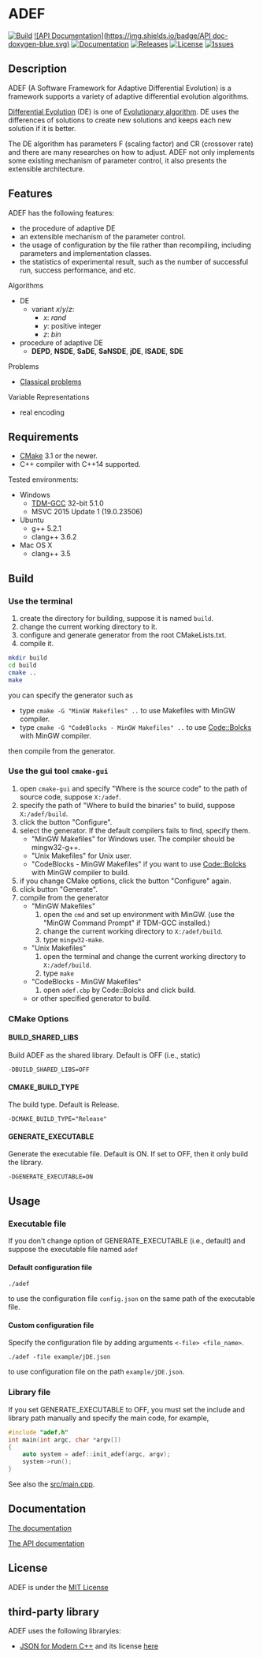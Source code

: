 # ADEF

[![Build](https://travis-ci.org/ukjhsa/adef.svg?branch=develop)](https://travis-ci.org/ukjhsa/adef)
[![API Documentation](https://img.shields.io/badge/API doc-doxygen-blue.svg)](http://ukjhsa.github.io/adef)
[![Documentation](https://img.shields.io/badge/doc-Markdown-blue.svg)](doc/documentation.md)
[![Releases](https://img.shields.io/github/release/qubyte/rubidium.svg)](https://github.com/ukjhsa/adef/releases)
[![License](https://img.shields.io/badge/license-MIT-blue.svg)](LICENSE)
[![Issues](https://img.shields.io/github/issues/badges/shields.svg)](https://github.com/ukjhsa/adef/issues)

## Description
ADEF (A Software Framework for Adaptive Differential Evolution) is a
framework supports a variety of adaptive differential evolution algorithms.

[Differential Evolution](https://en.wikipedia.org/wiki/Differential_evolution) (DE) is one of [Evolutionary algorithm](https://en.wikipedia.org/wiki/Evolutionary_algorithm). DE uses the differences of solutions to create new solutions and keeps each new solution if it is better.

The DE algorithm has parameters F (scaling factor) and CR (crossover rate) and there are many researches on how to adjust. ADEF not only implements some existing mechanism of parameter control, it also presents the extensible architecture.

## Features
ADEF has the following features:
- the procedure of adaptive DE
- an extensible mechanism of the parameter control.
- the usage of configuration by the file rather than recompiling, including parameters and implementation classes.
- the statistics of experimental result, such as the number of successful run, success performance, and etc.

Algorithms
- DE
    - variant *x*/*y*/*z*:
        - *x*: *rand*
        - *y*: positive integer
        - *z*: *bin*
- procedure of adaptive DE
    - **DEPD**, **NSDE**, **SaDE**, **SaNSDE**, **jDE**, **ISADE**, **SDE**

Problems
- [Classical problems](include/problem/basic)

Variable Representations
- real encoding

## Requirements
- [CMake](https://cmake.org/) 3.1 or the newer.
- C++ compiler with C++14 supported.

Tested environments:
- Windows
    - [TDM-GCC](http://tdm-gcc.tdragon.net/) 32-bit 5.1.0
    - MSVC 2015 Update 1 (19.0.23506)
- Ubuntu
    - g++ 5.2.1
    - clang++ 3.6.2
- Mac OS X
    - clang++ 3.5

## Build
### Use the terminal
1. create the directory for building, suppose it is named `build`.
1. change the current working directory to it.
1. configure and generate generator from the root CMakeLists.txt.
1. compile it.

```sh
mkdir build
cd build
cmake ..
make
```

you can specify the generator such as
- type `cmake -G "MinGW Makefiles" ..` to use Makefiles with MinGW compiler.
- type `cmake -G "CodeBlocks - MinGW Makefiles" ..` to use [Code::Bolcks](http://www.codeblocks.org/) with MinGW compiler.

then compile from the generator.

### Use the gui tool `cmake-gui`
1. open `cmake-gui` and specify "Where is the source code" to the path of source code, suppose `X:/adef`.
1. specify the path of "Where to build the binaries" to build, suppose `X:/adef/build`.
1. click the button "Configure".
1. select the generator. If the default compilers fails to find, specify them.
    - "MinGW Makefiles" for Windows user. The compiler should be mingw32-g++.
    - "Unix Makefiles" for Unix user.
    - "CodeBlocks - MinGW Makefiles" if you want to use [Code::Bolcks](http://www.codeblocks.org/) with MinGW compiler to build.
1. if you change CMake options, click the button "Configure" again.
1. click button "Generate".
1. compile from the generator
    - "MinGW Makefiles"
        1. open the `cmd` and set up environment with MinGW. (use the "MinGW Command Prompt" if TDM-GCC installed.)
        1. change the current working directory to `X:/adef/build`.
        1. type `mingw32-make`.
    - "Unix Makefiles"
        1. open the terminal and change the current working directory to `X:/adef/build`.
        1. type `make`
    - "CodeBlocks - MinGW Makefiles"
        1. open `adef.cbp` by Code::Bolcks and click build.
    - or other specified generator to build.


### CMake Options
#### BUILD_SHARED_LIBS
Build ADEF as the shared library. Default is OFF (i.e., static)
```
-DBUILD_SHARED_LIBS=OFF
```

#### CMAKE_BUILD_TYPE
The build type. Default is Release.
```
-DCMAKE_BUILD_TYPE="Release"
```

#### GENERATE_EXECUTABLE
Generate the executable file. Default is ON. If set to OFF, then it only build the library.
```
-DGENERATE_EXECUTABLE=ON
```

## Usage
### Executable file
If you don't change option of GENERATE_EXECUTABLE (i.e., default) and suppose the executable file named `adef`
#### Default configuration file
```
./adef
```
to use the configuration file `config.json` on the same path of the executable file.

#### Custom configuration file
Specify the configuration file by adding arguments `<-file> <file_name>`.
```
./adef -file example/jDE.json
```
to use configuration file on the path `example/jDE.json`.

### Library file
If you set GENERATE_EXECUTABLE to OFF, you must set the include and library path manually and specify the main code, for example,

```cpp
#include "adef.h"
int main(int argc, char *argv[])
{
    auto system = adef::init_adef(argc, argv);
    system->run();
}
```

See also the [src/main.cpp](src/main.cpp).

## Documentation

[The documentation](doc/documentation.md)

[The API documentation](http://ukjhsa.github.io/adef/)

## License
ADEF is under the [MIT License](LICENSE)

## third-party library
ADEF uses the following libraryies:
- [JSON for Modern C++](https://github.com/nlohmann/json) and its license [here](thirdparty/json/LICENSE.MIT)
